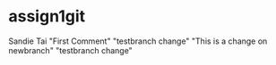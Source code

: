 # assign1git
Sandie Tai
"First Comment"
"testbranch change"
"This is a change on newbranch"
"testbranch change"

